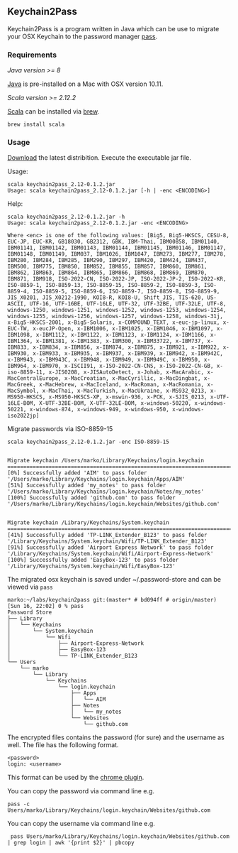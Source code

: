 ## Keychain2Pass
Keychain2Pass is a program written in Java which can be use to migrate your OSX Keychain to the password manager [pass](https://www.passwordstore.org).

### Requirements
_Java version >= 8_

[Java](http://www.oracle.com/technetwork/java/javase/downloads/index.html) is pre-installed on a Mac with OSX version 10.11.


_Scala version >= 2.12.2_

[Scala](http://www.scala-lang.org) can be installed via [brew](https://brew.sh).
 
    brew install scala


### Usage

[Download](https://github.com/mbauhardt/keychain2pass/releases/latest) the latest distribition.
Execute the executable jar file.

Usage:
 
    scala keychain2pass_2.12-0.1.2.jar
    Usage: scala keychain2pass_2.12-0.1.2.jar [-h | -enc <ENCODING>]


Help:

    scala keychain2pass_2.12-0.1.2.jar -h
    Usage: scala keychain2pass_2.12-0.1.2.jar -enc <ENCODING>
    
    Where <enc> is one of the following values: [Big5, Big5-HKSCS, CESU-8, EUC-JP, EUC-KR, GB18030, GB2312, GBK, IBM-Thai, IBM00858, IBM01140, IBM01141, IBM01142, IBM01143, IBM01144, IBM01145, IBM01146, IBM01147, IBM01148, IBM01149, IBM037, IBM1026, IBM1047, IBM273, IBM277, IBM278, IBM280, IBM284, IBM285, IBM290, IBM297, IBM420, IBM424, IBM437, IBM500, IBM775, IBM850, IBM852, IBM855, IBM857, IBM860, IBM861, IBM862, IBM863, IBM864, IBM865, IBM866, IBM868, IBM869, IBM870, IBM871, IBM918, ISO-2022-CN, ISO-2022-JP, ISO-2022-JP-2, ISO-2022-KR, ISO-8859-1, ISO-8859-13, ISO-8859-15, ISO-8859-2, ISO-8859-3, ISO-8859-4, ISO-8859-5, ISO-8859-6, ISO-8859-7, ISO-8859-8, ISO-8859-9, JIS_X0201, JIS_X0212-1990, KOI8-R, KOI8-U, Shift_JIS, TIS-620, US-ASCII, UTF-16, UTF-16BE, UTF-16LE, UTF-32, UTF-32BE, UTF-32LE, UTF-8, windows-1250, windows-1251, windows-1252, windows-1253, windows-1254, windows-1255, windows-1256, windows-1257, windows-1258, windows-31j, x-Big5-HKSCS-2001, x-Big5-Solaris, x-COMPOUND_TEXT, x-euc-jp-linux, x-EUC-TW, x-eucJP-Open, x-IBM1006, x-IBM1025, x-IBM1046, x-IBM1097, x-IBM1098, x-IBM1112, x-IBM1122, x-IBM1123, x-IBM1124, x-IBM1166, x-IBM1364, x-IBM1381, x-IBM1383, x-IBM300, x-IBM33722, x-IBM737, x-IBM833, x-IBM834, x-IBM856, x-IBM874, x-IBM875, x-IBM921, x-IBM922, x-IBM930, x-IBM933, x-IBM935, x-IBM937, x-IBM939, x-IBM942, x-IBM942C, x-IBM943, x-IBM943C, x-IBM948, x-IBM949, x-IBM949C, x-IBM950, x-IBM964, x-IBM970, x-ISCII91, x-ISO-2022-CN-CNS, x-ISO-2022-CN-GB, x-iso-8859-11, x-JIS0208, x-JISAutoDetect, x-Johab, x-MacArabic, x-MacCentralEurope, x-MacCroatian, x-MacCyrillic, x-MacDingbat, x-MacGreek, x-MacHebrew, x-MacIceland, x-MacRoman, x-MacRomania, x-MacSymbol, x-MacThai, x-MacTurkish, x-MacUkraine, x-MS932_0213, x-MS950-HKSCS, x-MS950-HKSCS-XP, x-mswin-936, x-PCK, x-SJIS_0213, x-UTF-16LE-BOM, X-UTF-32BE-BOM, X-UTF-32LE-BOM, x-windows-50220, x-windows-50221, x-windows-874, x-windows-949, x-windows-950, x-windows-iso2022jp]


Migrate passwords via ISO-8859-15

    scala keychain2pass_2.12-0.1.2.jar -enc ISO-8859-15
    
    
    Migrate keychain /Users/marko/Library/Keychains/login.keychain                                                                                                                       
    ===========================================================================================================                                                                       
    [0%] Successfully added 'AIM' to pass folder '/Users/marko/Library/Keychains/login.keychain/Apps/AIM'                                                                   
    [51%] Successfully added 'my_notes' to pass folder '/Users/marko/Library/Keychains/login.keychain/Notes/my_notes'                                                           
    [100%] Successfully added 'github.com' to pass folder '/Users/marko/Library/Keychains/login.keychain/Websites/github.com'            
    
    
    Migrate keychain /Library/Keychains/System.keychain
    ===========================================================================================================
    [41%] Successfully added 'TP-LINK_Extender_B123' to pass folder '/Library/Keychains/System.keychain/Wifi/TP-LINK_Extender_B123'
    [91%] Successfully added 'Airport Express Network' to pass folder '/Library/Keychains/System.keychain/Wifi/Airport-Express-Network'
    [100%] Successfully added 'EasyBox-123' to pass folder '/Library/Keychains/System.keychain/Wifi/EasyBox-123'


The migrated osx keychain is saved under ~/.password-store and can be viewed via `pass`  

    marko:~/labs/keychain2pass git:(master* # bd094ff # origin/master)                                                                                         
    [Sun 16, 22:02] 0 % pass                                                                                                                                                          
    Password Store                                                                                                                                                                    
    ├── Library                                                                                                                                                                       
    │   └── Keychains                                                                                                                                                                 
    │       └── System.keychain                                                                                                                                                       
    │           └── Wifi                                                                                                                                                              
    │               ├── Airport-Express-Network                                                                                                                                       
    │               ├── EasyBox-123                                                                                                                                                
    │               └── TP-LINK_Extender_B123                                                                                                                                       
    └── Users                                                                                                                                                                         
        └── marko                                                                                                                                                                        
            └── Library                                                                                                                                                               
                └── Keychains                                                                                                                                                         
                    └── login.keychain                                                                                                                                             
                        ├── Apps                                                                                                                                                      
                        │   └── AIM
                        ├── Notes
                        │   └── my_notes
                        └── Websites
                            └── github.com

The encrypted files contains the password (for sure) and the username as well. The file has the following format.

    <password>
    login: <username>

This format can be used by the [chrome plugin](https://github.com/dannyvankooten/browserpass#readme).

You can copy the password via command line e.g.

    pass -c Users/marko/Library/Keychains/login.keychain/Websites/github.com

You can copy the username via command line e.g.

     pass Users/marko/Library/Keychains/login.keychain/Websites/github.com | grep login | awk '{print $2}' | pbcopy

 